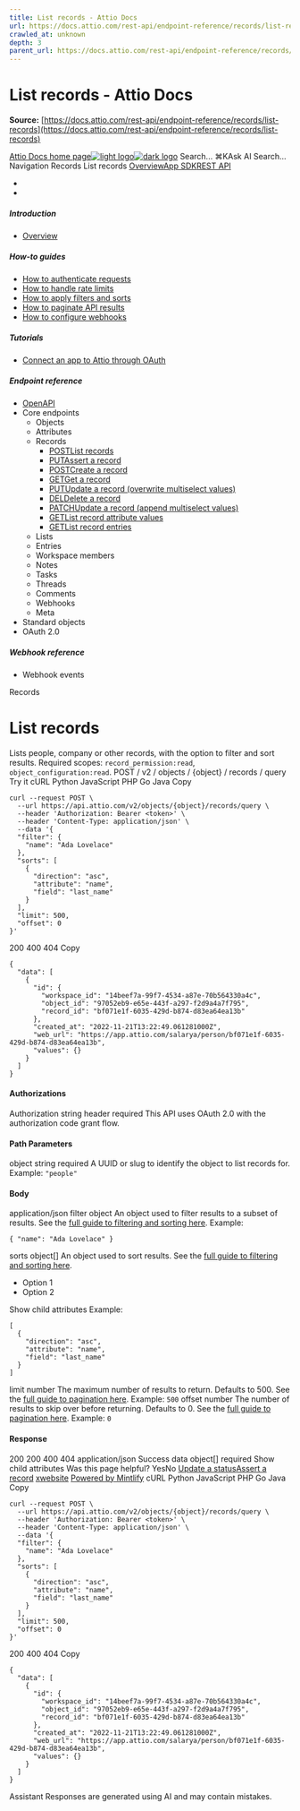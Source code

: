 ```yaml
---
title: List records - Attio Docs
url: https://docs.attio.com/rest-api/endpoint-reference/records/list-records
crawled_at: unknown
depth: 3
parent_url: https://docs.attio.com/rest-api/endpoint-reference/records/create-a-record
---
```


# List records - Attio Docs

**Source:** [https://docs.attio.com/rest-api/endpoint-reference/records/list-records](https://docs.attio.com/rest-api/endpoint-reference/records/list-records)

[Attio Docs home page![light logo](https://mintlify.s3.us-west-1.amazonaws.com/attio/logo/light.svg)![dark logo](https://mintlify.s3.us-west-1.amazonaws.com/attio/logo/dark.svg)](https://docs.attio.com/)
Search...
⌘KAsk AI
Search...
Navigation
Records
List records
[Overview](https://docs.attio.com/docs/overview)[App SDK](https://docs.attio.com/sdk/introduction)[REST API](https://docs.attio.com/rest-api/overview)
* [](https://build.attio.com/)
* [](https://attio.com/help)
##### Introduction
  * [Overview](https://docs.attio.com/rest-api/overview)


##### How-to guides
  * [How to authenticate requests](https://docs.attio.com/rest-api/how-to/authentication)
  * [How to handle rate limits](https://docs.attio.com/rest-api/how-to/rate-limiting)
  * [How to apply filters and sorts](https://docs.attio.com/rest-api/how-to/filtering-and-sorting)
  * [How to paginate API results](https://docs.attio.com/rest-api/how-to/pagination)
  * [How to configure webhooks](https://docs.attio.com/rest-api/how-to/webhooks)


##### Tutorials
  * [Connect an app to Attio through OAuth](https://docs.attio.com/rest-api/tutorials/connect-an-app-through-oauth)


##### Endpoint reference
  * [OpenAPI](https://docs.attio.com/rest-api/endpoint-reference/openapi)
  * Core endpoints
    * Objects
    * Attributes
    * Records
      * [POSTList records](https://docs.attio.com/rest-api/endpoint-reference/records/list-records)
      * [PUTAssert a record](https://docs.attio.com/rest-api/endpoint-reference/records/assert-a-record)
      * [POSTCreate a record](https://docs.attio.com/rest-api/endpoint-reference/records/create-a-record)
      * [GETGet a record](https://docs.attio.com/rest-api/endpoint-reference/records/get-a-record)
      * [PUTUpdate a record (overwrite multiselect values)](https://docs.attio.com/rest-api/endpoint-reference/records/update-a-record-overwrite-multiselect-values)
      * [DELDelete a record](https://docs.attio.com/rest-api/endpoint-reference/records/delete-a-record)
      * [PATCHUpdate a record (append multiselect values)](https://docs.attio.com/rest-api/endpoint-reference/records/update-a-record-append-multiselect-values)
      * [GETList record attribute values](https://docs.attio.com/rest-api/endpoint-reference/records/list-record-attribute-values)
      * [GETList record entries](https://docs.attio.com/rest-api/endpoint-reference/records/list-record-entries)
    * Lists
    * Entries
    * Workspace members
    * Notes
    * Tasks
    * Threads
    * Comments
    * Webhooks
    * Meta
  * Standard objects
  * OAuth 2.0


##### Webhook reference
  * Webhook events


Records
# List records
Lists people, company or other records, with the option to filter and sort results.
Required scopes: `record_permission:read`, `object_configuration:read`.
POST
/
v2
/
objects
/
{object}
/
records
/
query
Try it
cURL
Python
JavaScript
PHP
Go
Java
Copy
```
curl --request POST \
  --url https://api.attio.com/v2/objects/{object}/records/query \
  --header 'Authorization: Bearer <token>' \
  --header 'Content-Type: application/json' \
  --data '{
  "filter": {
    "name": "Ada Lovelace"
  },
  "sorts": [
    {
      "direction": "asc",
      "attribute": "name",
      "field": "last_name"
    }
  ],
  "limit": 500,
  "offset": 0
}'
```

200
400
404
Copy
```
{
  "data": [
    {
      "id": {
        "workspace_id": "14beef7a-99f7-4534-a87e-70b564330a4c",
        "object_id": "97052eb9-e65e-443f-a297-f2d9a4a7f795",
        "record_id": "bf071e1f-6035-429d-b874-d83ea64ea13b"
      },
      "created_at": "2022-11-21T13:22:49.061281000Z",
      "web_url": "https://app.attio.com/salarya/person/bf071e1f-6035-429d-b874-d83ea64ea13b",
      "values": {}
    }
  ]
}
```

#### Authorizations
[​](https://docs.attio.com/rest-api/endpoint-reference/records/list-records#authorization-authorization)
Authorization
string
header
required
This API uses OAuth 2.0 with the authorization code grant flow.
#### Path Parameters
[​](https://docs.attio.com/rest-api/endpoint-reference/records/list-records#parameter-object)
object
string
required
A UUID or slug to identify the object to list records for.
Example:
`"people"`
#### Body
application/json
[​](https://docs.attio.com/rest-api/endpoint-reference/records/list-records#body-filter)
filter
object
An object used to filter results to a subset of results. See the [full guide to filtering and sorting here](https://docs.attio.com/rest-api/how-to/filtering-and-sorting).
Example:
```
{ "name": "Ada Lovelace" }
```

[​](https://docs.attio.com/rest-api/endpoint-reference/records/list-records#body-sorts)
sorts
object[]
An object used to sort results. See the [full guide to filtering and sorting here](https://docs.attio.com/rest-api/how-to/filtering-and-sorting).
  * Option 1
  * Option 2


Show child attributes
Example:
```
[  
  {  
    "direction": "asc",  
    "attribute": "name",  
    "field": "last_name"  
  }  
]
```

[​](https://docs.attio.com/rest-api/endpoint-reference/records/list-records#body-limit)
limit
number
The maximum number of results to return. Defaults to 500. See the [full guide to pagination here](https://docs.attio.com/rest-api/how-to/pagination).
Example:
`500`
[​](https://docs.attio.com/rest-api/endpoint-reference/records/list-records#body-offset)
offset
number
The number of results to skip over before returning. Defaults to 0. See the [full guide to pagination here](https://docs.attio.com/rest-api/how-to/pagination).
Example:
`0`
#### Response
200
200 400 404
application/json
Success
[​](https://docs.attio.com/rest-api/endpoint-reference/records/list-records#response-data)
data
object[]
required
Show child attributes
Was this page helpful?
YesNo
[Update a status](https://docs.attio.com/rest-api/endpoint-reference/attributes/update-a-status)[Assert a record](https://docs.attio.com/rest-api/endpoint-reference/records/assert-a-record)
[x](https://x.com/Attio)[website](https://attio.com)
[Powered by Mintlify](https://mintlify.com/preview-request?utm_campaign=poweredBy&utm_medium=referral&utm_source=docs.attio.com)
cURL
Python
JavaScript
PHP
Go
Java
Copy
```
curl --request POST \
  --url https://api.attio.com/v2/objects/{object}/records/query \
  --header 'Authorization: Bearer <token>' \
  --header 'Content-Type: application/json' \
  --data '{
  "filter": {
    "name": "Ada Lovelace"
  },
  "sorts": [
    {
      "direction": "asc",
      "attribute": "name",
      "field": "last_name"
    }
  ],
  "limit": 500,
  "offset": 0
}'
```

200
400
404
Copy
```
{
  "data": [
    {
      "id": {
        "workspace_id": "14beef7a-99f7-4534-a87e-70b564330a4c",
        "object_id": "97052eb9-e65e-443f-a297-f2d9a4a7f795",
        "record_id": "bf071e1f-6035-429d-b874-d83ea64ea13b"
      },
      "created_at": "2022-11-21T13:22:49.061281000Z",
      "web_url": "https://app.attio.com/salarya/person/bf071e1f-6035-429d-b874-d83ea64ea13b",
      "values": {}
    }
  ]
}
```

Assistant
Responses are generated using AI and may contain mistakes.
